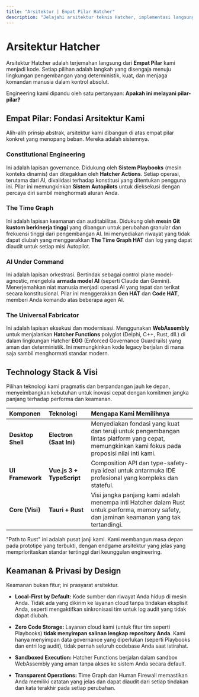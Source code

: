 ```yaml
---
title: "Arsitektur | Empat Pilar Hatcher"
description: "Jelajahi arsitektur teknis Hatcher, implementasi langsung dari Empat Pilar kami. Pelajari bagaimana kami membangun IDE yang deterministik, model-agnostic, dan berpusat pada developer."
---
```


# Arsitektur Hatcher

Arsitektur Hatcher adalah terjemahan langsung dari **Empat Pilar** kami menjadi kode. Setiap pilihan adalah langkah yang disengaja menuju lingkungan pengembangan yang deterministik, kuat, dan menjaga komandan manusia dalam kontrol absolut.

Engineering kami dipandu oleh satu pertanyaan: **Apakah ini melayani pilar-pilar?**

## Empat Pilar: Fondasi Arsitektur Kami

Alih-alih prinsip abstrak, arsitektur kami dibangun di atas empat pilar konkret yang menopang beban. Mereka adalah sistemnya.

### <DocIcon type="constitutional" inline /> Constitutional Engineering

Ini adalah lapisan governance. Didukung oleh **Sistem Playbooks** (mesin konteks dinamis) dan ditegakkan oleh **Hatcher Actions**. Setiap operasi, terutama dari AI, divalidasi terhadap konstitusi yang ditentukan pengguna ini. Pilar ini memungkinkan **Sistem Autopilots** untuk dieksekusi dengan percaya diri sambil menghormati aturan Anda.

### <DocIcon type="time-graph" inline /> The Time Graph

Ini adalah lapisan keamanan dan auditabilitas. Didukung oleh **mesin Git kustom berkinerja tinggi** yang dibangun untuk perubahan granular dan frekuensi tinggi dari pengembangan AI. Ini menyediakan riwayat yang tidak dapat diubah yang menggerakkan **The Time Graph HAT** dan log yang dapat diaudit untuk setiap misi Autopilot.

### <DocIcon type="ai-command" inline /> AI Under Command

Ini adalah lapisan orkestrasi. Bertindak sebagai control plane model-agnostic, mengelola **armada model AI** (seperti Claude dan Gemini). Menerjemahkan niat manusia menjadi operasi AI yang tepat dan terikat secara konstitusional. Pilar ini menggerakkan **Gen HAT** dan **Code HAT**, memberi Anda komando atas beberapa agen AI.

### <DocIcon type="universal-fabricator" inline /> The Universal Fabricator

Ini adalah lapisan eksekusi dan modernisasi. Menggunakan **WebAssembly** untuk menjalankan **Hatcher Functions** polyglot (Delphi, C++, Rust, dll.) di dalam lingkungan Hatcher **EGG** (Enforced Governance Guardrails) yang aman dan deterministik. Ini memungkinkan kode legacy berjalan di mana saja sambil menghormati standar modern.

## Technology Stack & Visi

Pilihan teknologi kami pragmatis dan berpandangan jauh ke depan, menyeimbangkan kebutuhan untuk inovasi cepat dengan komitmen jangka panjang terhadap performa dan keamanan.

| Komponen         | Teknologi                | Mengapa Kami Memilihnya                                                                                                                        |
| :---------------- | :------------------------ | :--------------------------------------------------------------------------------------------------------------------------------------------- |
| **Desktop Shell** | **Electron (Saat Ini)**    | Menyediakan fondasi yang kuat dan teruji untuk pengembangan lintas platform yang cepat, memungkinkan kami fokus pada proposisi nilai inti kami. |
| **UI Framework**  | **Vue.js 3 + TypeScript** | Composition API dan type-safety-nya ideal untuk antarmuka IDE profesional yang kompleks dan stateful.                                          |
| **Core (Visi)** | **Tauri + Rust**          | Visi jangka panjang kami adalah menempa inti Hatcher dalam Rust untuk performa, memory safety, dan jaminan keamanan yang tak tertandingi.      |

"Path to Rust" ini adalah pusat janji kami. Kami membangun masa depan pada prototipe yang terbukti, dengan endgame arsitektur yang jelas yang memprioritaskan standar tertinggi dari keunggulan engineering.

## Keamanan & Privasi by Design

Keamanan bukan fitur; ini prasyarat arsitektur.

- **Local-First by Default:** Kode sumber dan riwayat Anda hidup di mesin Anda. Tidak ada yang dikirim ke layanan cloud tanpa tindakan eksplisit Anda, seperti mengaktifkan sinkronisasi tim untuk log audit yang tidak dapat diubah.

- **Zero Code Storage:** Layanan cloud kami (untuk fitur tim seperti Playbooks) **tidak menyimpan salinan lengkap repository Anda**. Kami hanya menyimpan data governance yang diperlukan (seperti Playbooks dan entri log audit), tidak pernah seluruh codebase Anda saat istirahat.

- **Sandboxed Execution:** Hatcher Functions berjalan dalam sandbox WebAssembly yang aman tanpa akses ke sistem Anda secara default.

- **Transparent Operations:** Time Graph dan Human Firewall memastikan Anda memiliki catatan yang jelas dan dapat diaudit dari setiap tindakan dan kata terakhir pada setiap perubahan.

<PageCTA
  title="Siap Menyelam Lebih Dalam?"
  subtitle="Jelajahi bagaimana arsitektur kami memungkinkan generasi berikutnya dari pengembangan yang dibantu AI"
  buttonText="Baca Filosofi"
  buttonLink="/id/philosophy"
  buttonStyle="secondary"
  footer="Dibangun dengan keamanan, privasi, dan kontrol developer sebagai intinya"
/>
